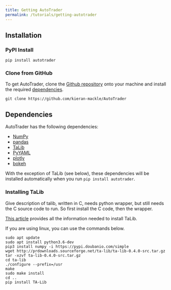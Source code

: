 ```yaml
---
title: Getting AutoTrader
permalink: /tutorials/getting-autotrader
---
```


## Installation

### PyPI Install

```
pip install autotrader
```

### Clone from GitHub
To get AutoTrader, clone the [Github repository](https://github.com/kieran-mackle/AutoTrader) onto your machine 
and install the required [dependencies](#dependencies). 

```
git clone https://github.com/kieran-mackle/AutoTrader
```




## Dependencies

AutoTrader has the following dependencies:
- [NumPy](https://numpy.org/)
- [pandas](https://pandas.pydata.org/)
- [TaLib](https://mrjbq7.github.io/ta-lib/)
- [PyYAML](https://pypi.org/project/PyYAML/)
- [plotly](https://plotly.com/python/)
- [bokeh](https://bokeh.org/)

With the exception of TaLib (see below), these dependencies will be installed automatically when you
run `pip install autotrader`.


### Installing TaLib

Give description of talib, written in C, needs python wrapper, but still needs the C source code to run. So first install the C code, then the wrapper.  


[This article](https://www.programmersought.com/article/32601617503/)
provides all the information needed to install TaLib.

If you are using linux, you can use the commands below.

```
sudo apt update
sudo apt install python3.6-dev
pip3 install numpy -i https://pypi.doubanio.com/simple
wget http://prdownloads.sourceforge.net/ta-lib/ta-lib-0.4.0-src.tar.gz
tar -xzvf ta-lib-0.4.0-src.tar.gz
cd ta-lib
./configure --prefix=/usr
make
sudo make install
cd ..
pip install TA-Lib
```